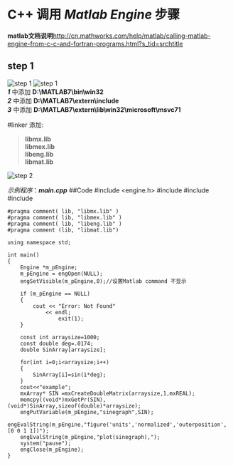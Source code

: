 # C++ 调用 *Matlab Engine* 步骤

**matlab文档说明**http://cn.mathworks.com/help/matlab/calling-matlab-engine-from-c-c-and-fortran-programs.html?s_tid=srchtitle
## **step 1**<br>
 ![step 1](https://github.com/Rogerbin/Cpp-calling-Matlab-Engine/blob/master/img/m1.png)
 ![step 1](https://github.com/Rogerbin/Cpp-calling-Matlab-Engine/blob/master/img/m2.png)<br>
**_1_** 中添加 **D:\MATLAB7\bin\win32<br>**
**_2_** 中添加 **D:\MATLAB7\extern\include<br>**
**_3_** 中添加 **D:\MATLAB7\extern\lib\win32\microsoft\msvc71<br>**

 
#linker 添加:
>**libmx.lib<br>**
**libmex.lib<br>**
**libeng.lib<br>**
**libmat.lib<br>**

 ![step 2](https://github.com/Rogerbin/Cpp-calling-Matlab-Engine/blob/master/img/m3.png)<br>

_示例程序_：***main.cpp***
##Code
	#include <engine.h>
	#include <iostream>
	#include <string>
	#include <cmath>
	
	#pragma comment( lib, "libmx.lib" ) 
	#pragma comment( lib, "libmex.lib" )
	#pragma comment( lib, "libeng.lib" )
	#pragma comment (lib, "libmat.lib")
	
	using namespace std;
	
	int main()
	{
		Engine *m_pEngine;
		m_pEngine = engOpen(NULL);
		engSetVisible(m_pEngine,0);//设置Matlab command 不显示
	
		if (m_pEngine == NULL)
		{
			cout << "Error: Not Found"
		        << endl;
		            exit(1);
		}
	
		const int arraysize=1000;
		const double deg=.0174;
		double SinArray[arraysize];
	
		for(int i=0;i<arraysize;i++)
		{
			SinArray[i]=sin(i*deg);
		}
		cout<<"example";
		mxArray* SIN =mxCreateDoubleMatrix(arraysize,1,mxREAL);
		memcpy((void*)mxGetPr(SIN),(void*)SinArray,sizeof(double)*arraysize);
		engPutVariable(m_pEngine,"sinegraph",SIN);
		engEvalString(m_pEngine,"figure('units','normalized','outerposition',[0 0 1 1])");
		engEvalString(m_pEngine,"plot(sinegraph),");
		system("pause");
		engClose(m_pEngine);
	}
